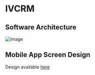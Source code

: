 # IVCRM

## Software Architecture
![image](https://user-images.githubusercontent.com/44437936/115673937-cb716800-a36a-11eb-9804-adbcc6b07cd1.png)

## Mobile App Screen Design
Design available [here](https://docs.google.com/spreadsheets/d/12jaM6az_u4vIJ14rkUFdtzKLr0t6Bl-2Mbw3KUIDx2I/edit?usp=sharing)

